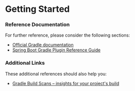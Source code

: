# Getting Started

### Reference Documentation

For further reference, please consider the following sections:

-   [Official Gradle documentation](https://docs.gradle.org)
-   [Spring Boot Gradle Plugin Reference Guide](https://docs.spring.io/spring-boot/docs/2.2.1.RELEASE/gradle-plugin/reference/html/)

### Additional Links

These additional references should also help you:

-   [Gradle Build Scans – insights for your project's build](https://scans.gradle.com#gradle)
